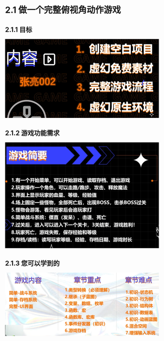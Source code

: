 # 2.1 做一个完整俯视角动作游戏
## 2.1.1 目标

![Clip_2024-06-06_00-26-30.png](./Clip_2024-06-06_00-26-30.png)

## 2.1.2 游戏功能需求

![Clip_2024-06-06_00-26-41.png](./Clip_2024-06-06_00-26-41.png)

## 2.1.3 您可以学到的

![Clip_2024-06-06_00-26-54.png](./Clip_2024-06-06_00-26-54.png)
